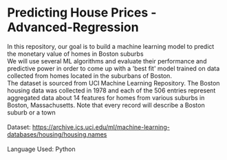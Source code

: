 # Predicting House Prices - Advanced-Regression
In this repository, our goal is to build a machine learning model to predict the monetary value of homes in Boston suburbs
<br />
We will use several ML algorithms and evaluate their performance and predictive power in order to come up with a 'best fit' model trained on data collected from homes located in the suburbans of Boston. 
<br />The dataset is sourced from UCI Machine Learning Repository. The Boston housing data was collected in 1978 and each of the 506 entries represent aggregated data about 14 features for homes from various suburbs in Boston, Massachusetts. Note that every record will describe a Boston suburb or a town
<br />
<br /> Dataset: https://archive.ics.uci.edu/ml/machine-learning-databases/housing/housing.names
<br />
<br /> Language Used: Python

